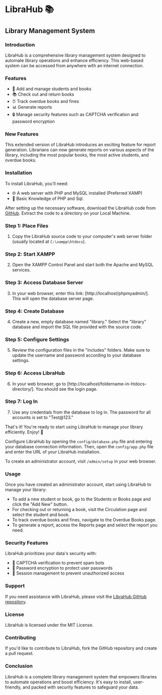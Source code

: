 # LibraHub 📚

## Library Management System

### Introduction

LibraHub is a comprehensive library management system designed to automate library operations and enhance efficiency. This web-based system can be accessed from anywhere with an internet connection.

### Features

- 📝 Add and manage students and books
- 📚 Check out and return books
- ⏰ Track overdue books and fines
- 📊 Generate reports
- 🔒 Manage security features such as CAPTCHA verification and password encryption

### New Features

This extended version of LibraHub introduces an exciting feature for report generation. Librarians can now generate reports on various aspects of the library, including the most popular books, the most active students, and overdue books.

### Installation

To install LibraHub, you'll need:

- 🌐 A web server with PHP and MySQL installed (Preferred XAMP)
- 💼 Basic Knowledge of PHP and Sql.

After setting up the necessary software, download the LibraHub code from [GitHub](https://github.com/ravithemore/LibraHub). Extract the code to a directory on your Local Machine. 
### Step 1: Place Files
1. Copy the LibraHub source code to your computer's web server folder (usually located at `C:\xampp\htdocs`).

### Step 2: Start XAMPP
2. Open the XAMPP Control Panel and start both the Apache and MySQL services.

### Step 3: Access Database Server
3. In your web browser, enter this link: [http://localhost/phpmyadmin/]. This will open the database server page.

### Step 4: Create Database
4. Create a new, empty database named "library." Select the "library" database and import the SQL file provided with the source code.

### Step 5: Configure Settings
5. Review the configuration files in the "includes" folders. Make sure to update the username and password according to your database settings.

### Step 6: Access LibraHub
6. In your web browser, go to [http://localhost/foldername-in-htdocs-directory/]. You should see the login page.

### Step 7: Log In
7. Use any credentials from the database to log in. The password for all accounts is set to "Test@123."

That's it! You're ready to start using LibraHub to manage your library efficiently. Enjoy! 🚀


Configure LibraHub by opening the `config/database.php` file and entering your database connection information. Then, open the `config/app.php` file and enter the URL of your LibraHub installation.

To create an administrator account, visit `/admin/setup` in your web browser.

### Usage

Once you have created an administrator account, start using LibraHub to manage your library:

- To add a new student or book, go to the Students or Books page and click the "Add New" button.
- For checking out or returning a book, visit the Circulation page and select the student and book.
- To track overdue books and fines, navigate to the Overdue Books page.
- To generate a report, access the Reports page and select the report you need.

### Security Features

LibraHub prioritizes your data's security with:

- 🔐 CAPTCHA verification to prevent spam bots
- 🔑 Password encryption to protect user passwords
- 🚪 Session management to prevent unauthorized access

### Support

If you need assistance with LibraHub, please visit the [LibraHub GitHub repository](https://github.com/ravithemore/LibraHub).

### License

LibraHub is licensed under the MIT License.

### Contributing

If you'd like to contribute to LibraHub, fork the GitHub repository and create a pull request.

### Conclusion

LibraHub is a complete library management system that empowers libraries to automate operations and boost efficiency. It's easy to install, user-friendly, and packed with security features to safeguard your data.
